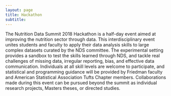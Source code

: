 ```yaml
---
layout: page
title: Hackathon 
subtitle: 
---
```


The Nutrition Data Summit 2018 Hackathon is a half-day event aimed at improving the nutrition sector through data. This interdisciplinary event unites students and faculty to apply their data analysis skills to large complex datasets curated by the NDS committee. The experimental setting provides a sandbox to test the skills learned through NDS, and tackle real challenges of missing data, irregular reporting, bias, and effective data communication. Individuals at all skill levels are welcome to participate, and statistical and programming guidance will be provided by Friedman faculty and American Statistical Association Tufts Chapter members. Collaborations made during this event can be pursued beyond the summit as individual research projects, Masters theses, or directed studies.
